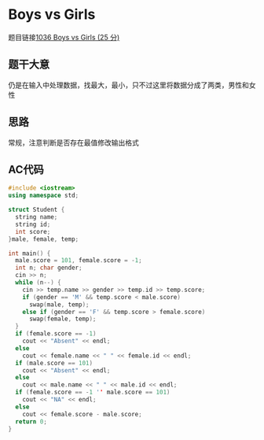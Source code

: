 # Boys vs Girls
题目链接[1036 Boys vs Girls (25 分)](https://pintia.cn/problem-sets/994805342720868352/problems/994805453203030016)
## 题干大意

仍是在输入中处理数据，找最大，最小，只不过这里将数据分成了两类，男性和女性

## 思路

常规，注意判断是否存在最值修改输出格式

## AC代码
```cpp linenums="1"
#include <iostream>
using namespace std;

struct Student {
  string name;
  string id;
  int score;
}male, female, temp;

int main() {
  male.score = 101, female.score = -1;
  int n; char gender;
  cin >> n;
  while (n--) {
    cin >> temp.name >> gender >> temp.id >> temp.score;
    if (gender == 'M' && temp.score < male.score)
      swap(male, temp);
    else if (gender == 'F' && temp.score > female.score)
      swap(female, temp);
  }
  if (female.score == -1)
    cout << "Absent" << endl;
  else
    cout << female.name << " " << female.id << endl;
  if (male.score == 101)
    cout << "Absent" << endl;
  else
    cout << male.name << " " << male.id << endl;
  if (female.score == -1 '' male.score == 101)
    cout << "NA" << endl;
  else
    cout << female.score - male.score;
  return 0;
}
```

